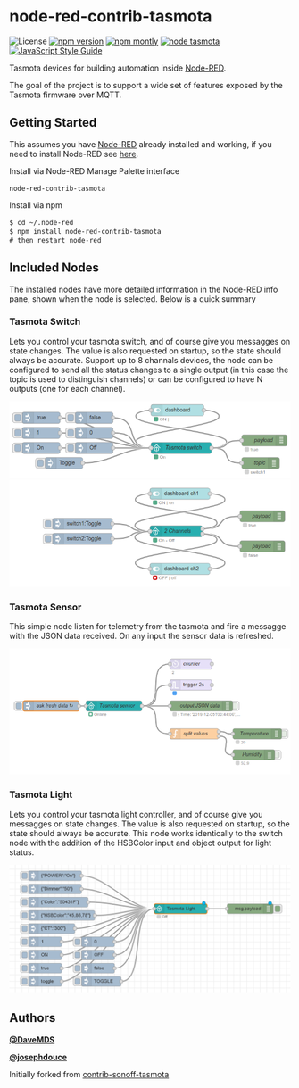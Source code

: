 # node-red-contrib-tasmota

![License](https://img.shields.io/github/license/davemds/node-red-contrib-tasmota.svg)
[![npm version](https://img.shields.io/npm/v/node-red-contrib-tasmota.svg)](https://www.npmjs.com/package/node-red-contrib-tasmota)
[![npm montly](https://img.shields.io/npm/dt/node-red-contrib-tasmota.svg)](https://www.npmjs.com/package/node-red-contrib-tasmota)
[![node tasmota](https://img.shields.io/badge/Node--RED-contrib--tasmota-ee0077.svg)](https://flows.nodered.org/node/node-red-contrib-tasmota)
[![JavaScript Style Guide](https://img.shields.io/badge/code_style-standard-brightgreen.svg)](https://standardjs.com)

Tasmota devices for building automation inside [Node-RED](https://nodered.org/).

The goal of the project is to support a wide set of features exposed by the Tasmota firmware over MQTT.

## Getting Started

This assumes you have [Node-RED](https://nodered.org) already installed and working, if you need to install Node-RED see [here](https://nodered.org/docs/getting-started/installation).

Install via Node-RED Manage Palette interface

```
node-red-contrib-tasmota
```

Install via npm

```shell
$ cd ~/.node-red
$ npm install node-red-contrib-tasmota
# then restart node-red
```

## Included Nodes

The installed nodes have more detailed information in the Node-RED info pane, shown when the node is selected. Below is a quick summary

### Tasmota Switch

Lets you control your tasmota switch, and of course give you messagges on state changes.
The value is also requested on startup, so the state should always be accurate.
Support up to 8 channals devices, the node can be configured to send all the
status changes to a single output (in this case the topic is used to distinguish channels)
or can be configured to have N outputs (one for each channel).


![Switch Flow](/media/switch.png?raw=true)
![Switch2 Flow](/media/switch2.png?raw=true)

### Tasmota Sensor

This simple node listen for telemetry from the tasmota and fire a messagge with
the JSON data received. On any input the sensor data is refreshed.

![Sensor Flow](/media/sensor.png?raw=true)

### Tasmota Light

Lets you control your tasmota light controller, and of course give you messagges on state changes.
The value is also requested on startup, so the state should always be accurate.
This node works identically to the switch node with the addition of the HSBColor input and object output for light status.

![Light Flow](/media/light.png?raw=true)

## Authors

**[@DaveMDS](https://github.com/DaveMDS)**

**[@josephdouce](https://github.com/josephdouce)**


Initially forked from [contrib-sonoff-tasmota](https://github.com/steffenmllr/node-red-contrib-sonoff-tasmota)
